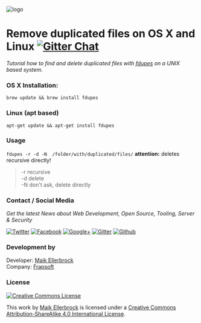 ![logo](https://github.frapsoft.com/top/open-source-v1.png)  

# Remove  duplicated files on OS X and Linux [![Gitter Chat](https://badges.gitter.im/frapsoft/frapsoft.svg)](https://gitter.im/frapsoft/frapsoft/)

*Tutorial how to find and delete duplicated files with [fdupes](https://github.com/adrianlopezroche/fdupes) on a UNIX based system.*

### OS X Installation:  

`brew update && brew install fdupes`   

### Linux (apt based)  

`apt-get update && apt-get install fdupes`

### Usage

`fdupes -r -d -N  /folder/with/duplicated/files/`   **attention:** deletes recursive directly!  

> -r recursive  
> -d delete  
> -N don't ask, delete directly  


### Contact / Social Media

*Get the latest News about Web Development, Open Source, Tooling, Server & Security*

[![Twitter](https://github.frapsoft.com/social/twitter.png)](https://twitter.com/frapsoft/)
[![Facebook](https://github.frapsoft.com/social/facebook.png)](https://www.facebook.com/frapsoft/)
[![Google+](https://github.frapsoft.com/social/google-plus.png)](https://plus.google.com/116540931335841862774)
[![Gitter](https://github.frapsoft.com/social/gitter.png)](https://gitter.im/frapsoft/frapsoft/)
[![Github](https://github.frapsoft.com/social/github.png)](https://github.com/ellerbrock/)

### Development by 

Developer: [Maik Ellerbrock](https://github.com/ellerbrock/)  
Company: [Frapsoft](https://github.com/frapsoft/)


### License 

<a rel="license" href="http://creativecommons.org/licenses/by-sa/4.0/"><img alt="Creative Commons License" style="border-width:0" src="https://i.creativecommons.org/l/by-sa/4.0/88x31.png" /></a><br />

This work by <a xmlns:cc="http://creativecommons.org/ns#" href="https://github.com/ellerbrock/" property="cc:attributionName" rel="cc:attributionURL">Maik Ellerbrock</a> is licensed under a <a rel="license" href="http://creativecommons.org/licenses/by-sa/4.0/">Creative Commons Attribution-ShareAlike 4.0 International License</a>.